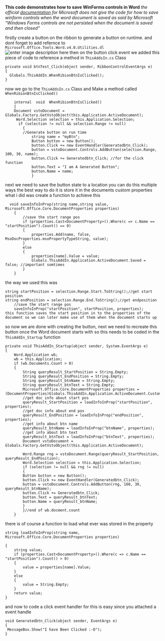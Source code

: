 **This code demonstrates how to save WinForms controls in Word**
*the official [documentation](https://docs.microsoft.com/en-us/visualstudio/vsto/walkthrough-adding-controls-to-a-document-at-run-time-in-a-vsto-add-in?view=vs-2019) for Microsoft does not give the code for how to save winform controls when the word document is saved as said by Microsoft "Windows Forms controls are not persisted when the document is saved and then closed"*

firstly create a button on the ribbon to generate a button on runtime.
and dont forget to add refernce to `Microsoft.Office.Tools.Word.v4.0.Utilities.dl`
![enter image description here](https://i.stack.imgur.com/BwwZl.png)
then on the button click event we added this piece of code to reference a method in `ThisAddsIn.cs` Class

    private void btnTest_Click(object sender, RibbonControlEventArgs e)
    {
      Globals.ThisAddIn.WhenRibionBtnIsClicked();
    }
now we go to the `ThisAddsIn.cs` Class and Make a method called `WhenRibionBtnIsClicked()`

        internal  void  WhenRibionBtnIsClicked()
        {
        Document vstoDocument = Globals.Factory.GetVstoObject(this.Application.ActiveDocument);
         Word.Selection selection = this.Application.Selection;
	      if (selection != null && selection.Range != null)
		    {
		    //Generate button on run time
		    	string name = "myBtn";
		    	Button button = new Button();
		    	button.Click += new EventHandler(Generatedbtn_Click);
		    	button = vstoDocument.Controls.AddButton(selection.Range, 100, 30, name);
		    	button.Click += Generatedbtn_Click; //for the click function
		    	button.Text = "I am A Generated Button";
		    	button.Name = name;
		        }

next we need to save the button state to a location you can do this multiple ways the best way to do it is store it in the documents custom properties 
what i did was create a function to achieve this 

      void saveInfoInProp(string name,string value, Microsoft.Office.Core.DocumentProperties properties)
        {
            //save the start range pos
            if (properties.Cast<DocumentProperty>().Where(c => c.Name == "startPosition").Count() == 0)
            {
                properties.Add(name, false, MsoDocProperties.msoPropertyTypeString, value);
            }
            else
            {
                properties[name].Value = value;
                Globals.ThisAddIn.Application.ActiveDocument.Saved = false; //important somtimes
            }
        }
the way we used this was

    string startPosition = selection.Range.Start.ToString();//get start position
    string endPosition = selection.Range.End.ToString();//get endposition
        //save the start range pos
        saveInfoInProp("startPosition", startPosition, properties);
    this function saves the start position in to the properties of the document so we can later make use of them when the document starts up

so now we are done with creating the button, next we need to recreate this button once the Word document starts with so this needs to be coded in the `ThisAddIn_Startup` function 

    private void ThisAddIn_Startup(object sender, System.EventArgs e)
    {
        Word.Application wb;
        wb = this.Application;
        if (wb.Documents.Count > 0)
        {
        	String queryResult_StartPosition = String.Empty;
        	String queryResult_EndPosition = String.Empty;
        	String queryResult_btnName = String.Empty;
        	String queryResult_btnText = String.Empty;
        	Microsoft.Office.Core.DocumentProperties properties = (DocumentProperties)Globals.ThisAddIn.Application.ActiveDocument.CustomDocumentProperties;
        	//get doc info about start pos
        	queryResult_StartPosition = loadInfoInProp("startPosition", properties);
        	//get doc info about end pos
        	queryResult_EndPosition = loadInfoInProp("endPosition", properties);
        	//get info about btn name
        	queryResult_btnName = loadInfoInProp("btnName", properties);
        	//get info about btn text
        	queryResult_btnText = loadInfoInProp("btnText", properties);
        	Document vstoDocument = Globals.Factory.GetVstoObject(this.Application.ActiveDocument);
        
        	Word.Range rng = vstoDocument.Range(queryResult_StartPosition, queryResult_EndPosition);
        	Word.Selection selection = this.Application.Selection;
        	if (selection != null && rng != null)
        	{
        	Button button = new Button();
        	button.Click += new EventHandler(Generatedbtn_Click);
        	button = vstoDocument.Controls.AddButton(rng, 100, 30, queryResult_btnName);
        	button.Click += Generatedbtn_Click;
        	button.Text = queryResult_btnText;
        	button.Name = queryResult_btnName;
        	}
        	}//end of wb.docment.count
        }

there is of course a function to load what ever was stored in the property 
```
string loadInfoInProp(string name, Microsoft.Office.Core.DocumentProperties properties)

{
	string value;
	if (properties.Cast<DocumentProperty>().Where(c => c.Name == "startPosition").Count() > 0)
	{
		value = properties[name].Value;
	}
	else
	{
		value = String.Empty;
	}
	return value;
}
```
and now to code a click event handler for this is easy since you attached a event handle

    void Generatedbtn_Click(object sender, EventArgs e)
    {
     MessageBox.Show("I have Been Clicked :-O");
    }

